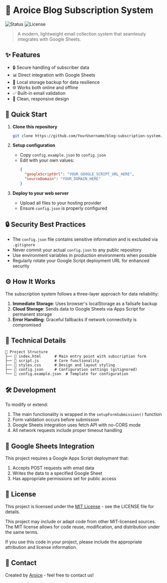 # 📧 Aroice Blog Subscription System

![Status](https://img.shields.io/badge/status-active-success.svg)
![License](https://img.shields.io/badge/license-MIT-blue.svg)

> A modern, lightweight email collection system that seamlessly integrates with Google Sheets.

## ✨ Features

- 🔒 Secure handling of subscriber data
- 📊 Direct integration with Google Sheets
- 💾 Local storage backup for data resilience
- 🌐 Works both online and offline
- ✅ Built-in email validation
- 🎨 Clean, responsive design

## 🚀 Quick Start

1. **Clone this repository**
   ```bash
   git clone https://github.com/YourUsername/blog-subscription-system.git
   ```

2. **Setup configuration**
   - Copy `config.example.json` to `config.json`
   - Edit with your own values:
     ```json
     {
       "googleScriptUrl": "YOUR_GOOGLE_SCRIPT_URL_HERE",
       "sourceDomain": "YOUR_DOMAIN_HERE"
     }
     ```

3. **Deploy to your web server**
   - Upload all files to your hosting provider
   - Ensure `config.json` is properly configured

## 🔒 Security Best Practices

- The `config.json` file contains sensitive information and is excluded via `.gitignore`
- Never commit your actual `config.json` to any public repository
- Use environment variables in production environments when possible
- Regularly rotate your Google Script deployment URL for enhanced security

## ⚙️ How It Works

The subscription system follows a three-layer approach for data reliability:

1. **Immediate Storage**: Uses browser's localStorage as a failsafe backup
2. **Cloud Storage**: Sends data to Google Sheets via Apps Script for permanent storage
3. **Error Handling**: Graceful fallbacks if network connectivity is compromised

## 🧰 Technical Details

```
📁 Project Structure
├── 📄 index.html      # Main entry point with subscription form
├── 📄 script.js       # Core functionality
├── 📄 styles.css      # Design and layout styling
├── 📄 config.json     # Configuration settings (gitignored)
└── 📄 config.example.json  # Template for configuration
```

## 🛠️ Development

To modify or extend:

1. The main functionality is wrapped in the `setupFormSubmission()` function
2. Form validation occurs before submission
3. Google Sheets integration uses fetch API with no-CORS mode
4. All network requests include proper timeout handling

## 🔄 Google Sheets Integration

This project requires a Google Apps Script deployment that:
1. Accepts POST requests with email data
2. Writes the data to a specified Google Sheet
3. Has appropriate permissions set for public access

## 📝 License

This project is licensed under the [MIT License](LICENSE) - see the LICENSE file for details.

This project may include or adapt code from other MIT-licensed sources. The MIT license allows for code reuse, modification, and distribution under the same terms.

If you use this code in your project, please include the appropriate attribution and license information.

## 👥 Contact

Created by [Aroice](https://aroice.in) - feel free to contact us!
